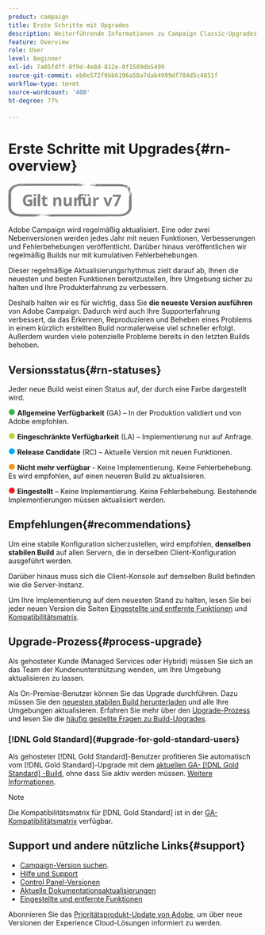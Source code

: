 ```yaml
---
product: campaign
title: Erste Schritte mit Upgrades
description: Weiterführende Informationen zu Campaign Classic-Upgrades
feature: Overview
role: User
level: Beginner
exl-id: 7a05fdff-8f9d-4e8d-812e-0f1509db5499
source-git-commit: eb0e572f0bb6196a58a7dab4999df784d5c4851f
workflow-type: tm+mt
source-wordcount: '408'
ht-degree: 77%

---
```


# Erste Schritte mit Upgrades{#rn-overview}

![](../../assets/v7-only.svg)

Adobe Campaign wird regelmäßig aktualisiert. Eine oder zwei Nebenversionen werden jedes Jahr mit neuen Funktionen, Verbesserungen und Fehlerbehebungen veröffentlicht. Darüber hinaus veröffentlichen wir regelmäßig Builds nur mit kumulativen Fehlerbehebungen.

Dieser regelmäßige Aktualisierungsrhythmus zielt darauf ab, Ihnen die neuesten und besten Funktionen bereitzustellen, Ihre Umgebung sicher zu halten und Ihre Produkterfahrung zu verbessern.

Deshalb halten wir es für wichtig, dass Sie **die neueste Version ausführen** von Adobe Campaign. Dadurch wird auch Ihre Supporterfahrung verbessert, da das Erkennen, Reproduzieren und Beheben eines Problems in einem kürzlich erstellten Build normalerweise viel schneller erfolgt. Außerdem wurden viele potenzielle Probleme bereits in den letzten Builds behoben.

## Versionsstatus{#rn-statuses}

Jeder neue Build weist einen Status auf, der durch eine Farbe dargestellt wird.

![](assets/do-not-localize/green3.png) **Allgemeine Verfügbarkeit** (GA) – In der Produktion validiert und von Adobe empfohlen.

![](assets/do-not-localize/limited3.png) **Eingeschränkte Verfügbarkeit** (LA) – Implementierung nur auf Anfrage.

![](assets/do-not-localize/blue3.png) **Release Candidate** (RC) – Aktuelle Version mit neuen Funktionen.

![](assets/do-not-localize/orange3.png) **Nicht mehr verfügbar** - Keine Implementierung. Keine Fehlerbehebung. Es wird empfohlen, auf einen neueren Build zu aktualisieren.

![](assets/do-not-localize/red3.png) **Eingestellt** – Keine Implementierung. Keine Fehlerbehebung. Bestehende Implementierungen müssen aktualisiert werden.

## Empfehlungen{#recommendations}

Um eine stabile Konfiguration sicherzustellen, wird empfohlen, **denselben stabilen Build** auf allen Servern, die in derselben Client-Konfiguration ausgeführt werden.

Darüber hinaus muss sich die Client-Konsole auf demselben Build befinden wie die Server-Instanz.

Um Ihre Implementierung auf dem neuesten Stand zu halten, lesen Sie bei jeder neuen Version die Seiten [Eingestellte und entfernte Funktionen](../../rn/using/deprecated-features.md) und [Kompatibilitätsmatrix](../../rn/using/compatibility-matrix.md).

## Upgrade-Prozess{#process-upgrade}

Als gehosteter Kunde (Managed Services oder Hybrid) müssen Sie sich an das Team der Kundenunterstützung wenden, um Ihre Umgebung aktualisieren zu lassen.

Als On-Premise-Benutzer können Sie das Upgrade durchführen. Dazu müssen Sie den [neuesten stabilen Build herunterladen](https://experience.adobe.com/#/downloads/content/software-distribution/de/campaign.html) und alle Ihre Umgebungen aktualisieren. Erfahren Sie mehr über den [Upgrade-Prozess](../../production/using/build-upgrade.md) und lesen Sie die [häufig gestellte Fragen zu Build-Upgrades](../../platform/using/faq-build-upgrade.md).

### [!DNL Gold Standard]{#upgrade-for-gold-standard-users}

Als gehosteter [!DNL Gold Standard]-Benutzer profitieren Sie automatisch vom [!DNL Gold Standard]-Upgrade mit dem [aktuellen GA- [!DNL Gold Standard] -Build](../../rn/using/gold-standard.md#gs-12), ohne dass Sie aktiv werden müssen. [Weitere Informationen](../../rn/using/gs-overview.md).

>[!NOTE]
>Die Kompatibilitätsmatrix für [!DNL Gold Standard] ist in der [GA-Kompatibilitätsmatrix](../../rn/using/compatibility-matrix-gs.md) verfügbar.

## Support und andere nützliche Links{#support}

* [Campaign-Version suchen](../../platform/using/launching-adobe-campaign.md#getting-your-campaign-version).
* [Hilfe und Support](../../support.md)
* [Control Panel-Versionen](https://experienceleague.adobe.com/docs/control-panel/using/release-notes.html?lang=de)
* [Aktuelle Dokumentationsaktualisierungen](../../rn/using/documentation-updates.md)
* [Eingestellte und entfernte Funktionen](../../rn/using/deprecated-features.md)

Abonnieren Sie das [Prioritätsprodukt-Update von Adobe](https://www.adobe.com/de/subscription/priority-product-update.html), um über neue Versionen der Experience Cloud-Lösungen informiert zu werden.
